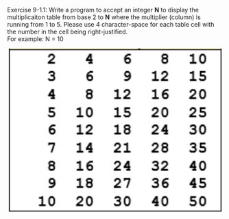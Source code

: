 Exercise 9-1.1: Write a program to accept an integer __N__ 
to display the multiplicaiton table from base 2 to __N__
where the multiplier (column) is running from 1 to 5. Please use 4 character-space for each table cell with the number in the cell being right-justified.
<br>
For example: N = 10

![Example](../Image/9-1.1.png)
